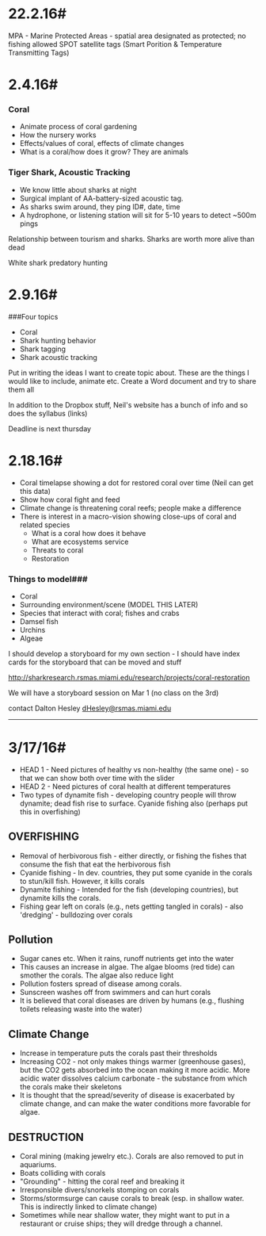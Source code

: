 # 22.2.16# 
 MPA - Marine Protected Areas - spatial area designated as protected; no fishing allowed
 SPOT satellite tags (Smart Porition & Temperature Transmitting Tags)
 
# 2.4.16#
### Coral
  * Animate process of coral gardening
  * How the nursery works
  * Effects/values of coral, effects of climate changes
  * What is a coral/how does it grow? They are animals
 
### Tiger Shark, Acoustic Tracking
  * We know little about sharks at night
  * Surgical implant of AA-battery-sized acoustic tag.
  * As sharks swim around, they ping ID#, date, time
  * A hydrophone, or listening station will sit for 5-10 years to detect ~500m pings 
 
  Relationship between tourism and sharks.
  Sharks are worth more alive than dead
 
  White shark predatory hunting
  
# 2.9.16#
###Four topics
   * Coral
   * Shark hunting behavior
   * Shark tagging 
   * Shark acoustic tracking
 
 Put in writing the ideas I want to create topic about.
 These are the things I would like to include, animate etc.
 Create a Word document and try to share them all 
 
 In addition to the Dropbox stuff, Neil's website has a bunch of info
 and so does the syllabus (links)
 
 Deadline is next thursday
 
# 2.18.16#
  * Coral timelapse showing a dot for restored coral over time (Neil can get this data)
  * Show how coral fight and feed
  * Climate change is threatening coral reefs; people make a difference
  * There is interest in a macro-vision showing close-ups of coral and related species
    *  What is a coral how does it behave
    * What are ecosystems service
    * Threats to coral
    * Restoration
 
### Things to model###
 * Coral
 * Surrounding environment/scene (MODEL THIS LATER)
 * Species that interact with coral; fishes and crabs
 * Damsel fish
 * Urchins
 * Algeae 

I should develop a storyboard for my own section - I should have index cards for the storyboard that can be moved and stuff

http://sharkresearch.rsmas.miami.edu/research/projects/coral-restoration

We will have a storyboard session on Mar 1 (no class on the 3rd)

contact Dalton Hesley  dHesley@rsmas.miami.edu

---
# 3/17/16#

* HEAD 1 - Need pictures of healthy vs non-healthy (the same one) - so that we can show both over time with the slider
* HEAD 2 - Need pictures of coral health at different temperatures
* Two types of dynamite fish - developing country people will throw dynamite; dead fish rise to surface. Cyanide fishing also (perhaps put this in overfishing)

## OVERFISHING
 + Removal of herbivorous fish - either directly, or fishing the fishes that consume the fish that eat the herbivorous fish
 + Cyanide fishing - In dev. countries, they put some cyanide in the corals to stun/kill fish. However, it kills corals
 + Dynamite fishing - Intended for the fish (developing countries), but dynamite kills the corals.
 + Fishing gear left on corals (e.g., nets getting tangled in corals) - also 'dredging' - bulldozing over corals

## Pollution
 + Sugar canes etc. When it rains, runoff nutrients get into the water
 + This causes an increase in algae. The algae blooms (red tide) can smother the corals. The algae also reduce light
 + Pollution fosters spread of disease among corals. 
 + Sunscreen washes off from swimmers and can hurt corals
 + It is believed that coral diseases are driven by humans (e.g., flushing toilets releasing waste into the water)
     
## Climate Change
 + Increase in temperature puts the corals past their thresholds 
 + Increasing CO2 - not only makes things warmer (greenhouse gases), but the CO2 gets absorbed into the ocean making it more acidic. More acidic water dissolves calcium carbonate - the substance from which the corals make their skeletons
 + It is thought that the spread/severity of disease is exacerbated by climate change, and can make the water conditions more favorable for algae.

## DESTRUCTION
+ Coral mining (making jewelry etc.). Corals are also removed to put in aquariums.
+ Boats colliding with corals
+ "Grounding" - hitting the coral reef and breaking it
+ Irresponsible divers/snorkels stomping on corals
+ Storms/stormsurge can cause corals to break (esp. in shallow water. This is indirectly linked to climate change)
+ Sometimes while near shallow water, they might want to put in a restaurant or cruise ships; they will dredge through a channel.




